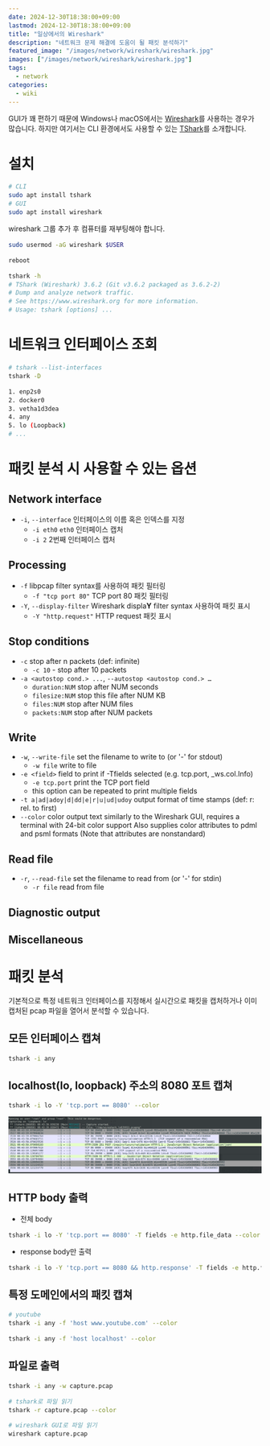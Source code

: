 ```yaml
---
date: 2024-12-30T18:38:00+09:00
lastmod: 2024-12-30T18:38:00+09:00
title: "일상에서의 Wireshark"
description: "네트워크 문제 해결에 도움이 될 패킷 분석하기"
featured_image: "/images/network/wireshark/wireshark.jpg"
images: ["/images/network/wireshark/wireshark.jpg"]
tags:
  - network
categories:
  - wiki
---
```


GUI가 꽤 편하기 때문에 Windows나 macOS에서는
[Wireshark](https://www.wireshark.org/docs/man-pages/wireshark.html)를 사용하는 경우가 많습니다.
하지만 여기서는 CLI 환경에서도 사용할 수 있는
[TShark](https://www.wireshark.org/docs/man-pages/tshark.html)를 소개합니다.

# 설치

```sh
# CLI
sudo apt install tshark
# GUI
sudo apt install wireshark
```

wireshark 그룹 추가 후 컴퓨터를 재부팅해야 합니다.

```sh
sudo usermod -aG wireshark $USER
```

```sh
reboot
```

```sh
tshark -h
# TShark (Wireshark) 3.6.2 (Git v3.6.2 packaged as 3.6.2-2)
# Dump and analyze network traffic.
# See https://www.wireshark.org for more information.
# Usage: tshark [options] ...
```

# 네트워크 인터페이스 조회

```sh
# tshark --list-interfaces
tshark -D
```

```sh
1. enp2s0
2. docker0
3. vetha1d3dea
4. any
5. lo (Loopback)
# ...
```

# 패킷 분석 시 사용할 수 있는 옵션

## Network interface

- `-i`, `--interface` 인터페이스의 이름 혹은 인덱스를 지정
  - `-i eth0` `eth0` 인터페이스 캡처
  - `-i 2` 2번째 인터페이스 캡처

## Processing

- `-f` libpcap filter syntax를 사용하여 패킷 필터링
  - `-f "tcp port 80"` TCP port 80 패킷 필터링
- `-Y`, `--display-filter` Wireshark displa**Y** filter syntax 사용하여 패킷 표시
  - `-Y "http.request"` HTTP request 패킷 표시

## Stop conditions

- `-c` stop after n packets (def: infinite)
  - `-c 10` - stop after 10 packets
- `-a <autostop cond.> ...`, `--autostop <autostop cond.> …`
  - `duration:NUM` stop after NUM seconds
  - `filesize:NUM` stop this file after NUM KB
  - `files:NUM` stop after NUM files
  - `packets:NUM` stop after NUM packets

## Write

- `-w`, `--write-file` set the filename to write to (or '-' for stdout)
  - `-w file` write to file
- `-e <field>` field to print if -Tfields selected (e.g. tcp.port, _ws.col.Info)
  - `-e tcp.port` print the TCP port field
  - this option can be repeated to print multiple fields
- `-t a|ad|adoy|d|dd|e|r|u|ud|udoy` output format of time stamps (def: r: rel. to first)
- `--color` color output text similarly to the Wireshark GUI, requires a terminal with 24-bit color support Also supplies color attributes to pdml and psml formats (Note that attributes are nonstandard)

## Read file

- `-r`, `--read-file` set the filename to read from (or '-' for stdin)
  - `-r file` read from file

## Diagnostic output

## Miscellaneous

# 패킷 분석

기본적으로 특정 네트워크 인터페이스를 지정해서 실시간으로 패킷을 캡처하거나
이미 캡처된 pcap 파일을 열어서 분석할 수 있습니다.

## 모든 인터페이스 캡쳐

```sh
tshark -i any
```

## localhost(lo, loopback) 주소의 8080 포트 캡쳐

```sh
tshark -i lo -Y 'tcp.port == 8080' --color
```

![Wireshark TUI](/images/network/wireshark/wireshark-tui.png)

## HTTP body 출력

- 전체 body

```sh
tshark -i lo -Y 'tcp.port == 8080' -T fields -e http.file_data --color
```

- response body만 출력

```sh
tshark -i lo -Y 'tcp.port == 8080 && http.response' -T fields -e http.file_data --color
```

## 특정 도메인에서의 패킷 캡쳐

```sh
# youtube
tshark -i any -f 'host www.youtube.com' --color
```

```sh
tshark -i any -f 'host localhost' --color
```

## 파일로 출력

```sh
tshark -i any -w capture.pcap
```

```sh
# tshark로 파일 읽기
tshark -r capture.pcap --color
```

```sh
# wireshark GUI로 파일 읽기
wireshark capture.pcap
```
